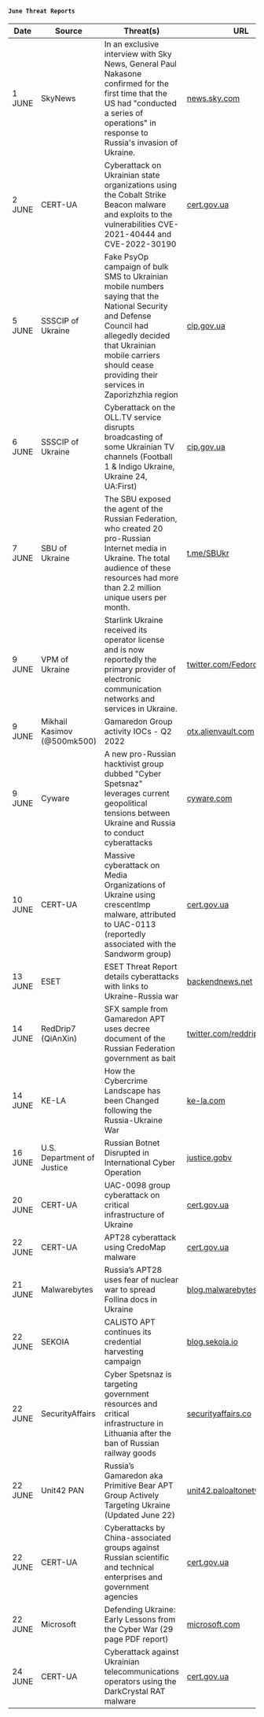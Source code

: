 #### `June Threat Reports`
| Date | Source | Threat(s) | URL |
| --- | --- | --- | --- |
| 1 JUNE | SkyNews | In an exclusive interview with Sky News, General Paul Nakasone confirmed for the first time that the US had "conducted a series of operations" in response to Russia's invasion of Ukraine. | [news.sky.com](https://news.sky.com/story/us-military-hackers-conducting-offensive-operations-in-support-of-ukraine-says-head-of-cyber-command-12625139) |
| 2 JUNE | CERT-UA | Cyberattack on Ukrainian state organizations using the Cobalt Strike Beacon malware and exploits to the vulnerabilities CVE-2021-40444 and CVE-2022-30190 | [cert.gov.ua](https://cert.gov.ua/article/40559) |
| 5 JUNE | SSSCIP of Ukraine | Fake PsyOp campaign of bulk SMS to Ukrainian mobile numbers saying that the National Security and Defense Council had allegedly decided that Ukrainian mobile carriers should cease providing their services in Zaporizhzhia region | [cip.gov.ua](https://cip.gov.ua/en/news/ukrayina-ne-vidklyuchaye-i-ne-vidklyuchatime-ukrayinciv-vid-zv-yazku) |
| 6 JUNE | SSSCIP of Ukraine | Cyberattack on the OLL.TV service disrupts broadcasting of some Ukrainian TV channels (Football 1 & Indigo Ukraine, Ukraine 24, UA:First) | [cip.gov.ua](https://cip.gov.ua/en/news/kiberataka-rosiyi-na-servis-oll-tv) |
| 7 JUNE | SBU of Ukraine | The SBU exposed the agent of the Russian Federation, who created 20 pro-Russian Internet media in Ukraine. The total audience of these resources had more than 2.2 million unique users per month. | [t.me/SBUkr](https://t.me/SBUkr/4407) |
| 9 JUNE | VPM of Ukraine | Starlink Ukraine received its operator license and is now reportedly the primary provider of electronic communication networks and services in Ukraine. | [twitter.com/FedorovMykhailo](https://twitter.com/FedorovMykhailo/status/1534817983201218560) |
| 9 JUNE | Mikhail Kasimov (@500mk500) | Gamaredon Group activity IOCs - Q2 2022 | [otx.alienvault.com](https://otx.alienvault.com/pulse/62a1bf5273a6c5f00e51cc45) |
| 9 JUNE | Cyware | A new pro-Russian hacktivist group dubbed "Cyber Spetsnaz" leverages current geopolitical tensions between Ukraine and Russia to conduct cyberattacks | [cyware.com](https://cyware.com/news/cyber-spetsnazs-operation-panopticon-launches-espionage-attacks-3d49eade)  |
| 10 JUNE | CERT-UA | Massive cyberattack on Media Organizations of Ukraine using crescentImp malware, attributed to UAC-0113 (reportedly associated with the Sandworm group) | [cert.gov.ua](https://cert.gov.ua/article/160530) |
| 13 JUNE | ESET | ESET Threat Report details cyberattacks with links to Ukraine-Russia war | [backendnews.net](https://www.justice.gov/usao-sdca/pr/russian-botnet-disrupted-international-cyber-operation) |
| 14 JUNE | RedDrip7 (QiAnXin) | SFX sample from Gamaredon APT uses decree document of the Russian Federation government as bait  | [twitter.com/reddrip7](https://twitter.com/reddrip7/status/1536548636741738496)  |
| 14 JUNE | KE-LA | How the Cybercrime Landscape has been Changed following the Russia-Ukraine War | [ke-la.com](https://ke-la.com/how-the-cybercrime-landscape-has-been-changed-following-the-russia-ukraine-war/)  |
| 16 JUNE | U.S. Department of Justice | Russian Botnet Disrupted in International Cyber Operation | [justice.gobv](https://www.justice.gov/usao-sdca/pr/russian-botnet-disrupted-international-cyber-operation) |
| 20 JUNE | CERT-UA | UAC-0098 group cyberattack on critical infrastructure of Ukraine | [cert.gov.ua](https://cert.gov.ua/article/339662)  |
| 22 JUNE | CERT-UA | APT28 cyberattack using CredoMap malware | [cert.gov.ua](https://cert.gov.ua/article/341128)  |
| 21 JUNE | Malwarebytes | Russia’s APT28 uses fear of nuclear war to spread Follina docs in Ukraine | [blog.malwarebytes.com](https://blog.malwarebytes.com/threat-intelligence/2022/06/russias-apt28-uses-fear-of-nuclear-war-to-spread-follina-docs-in-ukraine/)  |
| 22 JUNE | SEKOIA | CALISTO APT continues its credential harvesting campaign | [blog.sekoia.io](https://blog.sekoia.io/calisto-continues-its-credential-harvesting-campaign/) |
| 22 JUNE | SecurityAffairs | Cyber Spetsnaz is targeting government resources and critical infrastructure in Lithuania after the ban of Russian railway goods | [securityaffairs.co](https://securityaffairs.co/wordpress/132518/hacktivism/lithuania-under-cyber-attack.html)  |
| 22 JUNE | Unit42 PAN | Russia’s Gamaredon aka Primitive Bear APT Group Actively Targeting Ukraine (Updated June 22) | [unit42.paloaltonetworks.com](https://unit42.paloaltonetworks.com/gamaredon-primitive-bear-ukraine-update-2021/)  |
| 22 JUNE | CERT-UA | Cyberattacks by China-associated groups against Russian scientific and technical enterprises and government agencies | [cert.gov.ua](https://cert.gov.ua/article/375404) |
| 22 JUNE | Microsoft | Defending Ukraine: Early Lessons from the Cyber War (29 page PDF report) | [microsoft.com](https://query.prod.cms.rt.microsoft.com/cms/api/am/binary/RE50KOK)  |
| 24 JUNE | CERT-UA | Cyberattack against Ukrainian telecommunications operators using the DarkCrystal RAT malware | [cert.gov.ua](https://cert.gov.ua/article/405538) |